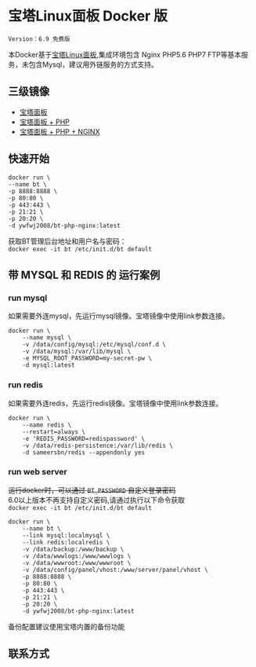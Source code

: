 # 宝塔Linux面板 Docker 版

`Version：6.9 免费版`

本Docker基于[宝塔Linux面板](https://www.bt.cn),集成环境包含 Nginx PHP5.6 PHP7 FTP等基本服务，未包含Mysql，建议用外链服务的方式支持。

## 三级镜像
 - [宝塔面板](https://hub.docker.com/r/ywfwj2008/bt-panel)
 - [宝塔面板 + PHP](https://hub.docker.com/r/ywfwj2008/bt-php/)
 - [宝塔面板 + PHP + NGINX](https://hub.docker.com/r/ywfwj2008/bt-php-nginx/)

## 快速开始
```
docker run \
--name bt \
-p 8888:8888 \
-p 80:80 \
-p 443:443 \
-p 21:21 \
-p 20:20 \
-d ywfwj2008/bt-php-nginx:latest
```

获取BT管理后台地址和用户名与密码：  
`docker exec -it bt /etc/init.d/bt default`


## 带 MYSQL 和 REDIS 的 运行案例
### run mysql
如果需要外连mysql，先运行mysql镜像。宝塔镜像中使用link参数连接。
```
docker run \
    --name mysql \
    -v /data/config/mysql:/etc/mysql/conf.d \
    -v /data/mysql:/var/lib/mysql \
    -e MYSQL_ROOT_PASSWORD=my-secret-pw \
    -d mysql:latest
```

### run redis
如果需要外连redis，先运行redis镜像。宝塔镜像中使用link参数连接。
```
docker run \
    --name redis \
    --restart=always \
    -e 'REDIS_PASSWORD=redispassword' \
    -v /data/redis-persistence:/var/lib/redis \
    -d sameersbn/redis --appendonly yes
```

### run web server
~~运行docker时，可以通过 `BT_PASSWORD` 自定义登录密码~~  
6.0以上版本不再支持自定义密码,请通过执行以下命令获取  
`docker exec -it bt /etc/init.d/bt default`

```
docker run \
    --name bt \
    --link mysql:localmysql \
    --link redis:localredis \
    -v /data/backup:/www/backup \
    -v /data/wwwlogs:/www/wwwlogs \
    -v /data/wwwroot:/www/wwwroot \
    -v /data/config/panel/vhost:/www/server/panel/vhost \
    -p 8888:8888 \
    -p 80:80 \
    -p 443:443 \
    -p 21:21 \
    -p 20:20 \
    -d ywfwj2008/bt-php-nginx:latest
```

备份配置建议使用宝塔内置的备份功能

## 联系方式

